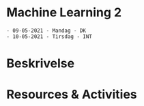 # Machine Learning 2
    - 09-05-2021 - Mandag - DK
    - 10-05-2021 - Tirsdag - INT

# Beskrivelse


# Resources & Activities
